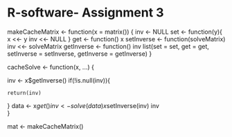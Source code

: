 # R-software- Assignment 3

makeCacheMatrix <- function(x = matrix()) {
  inv <- NULL
  set <- function(y){
    x <<- y
    inv <<- NULL
  }
  get <- function() x
  setInverse <- function(solveMatrix) inv <<- solveMatrix
  getInverse <- function() inv
  list(set = set, get = get, setInverse = setInverse,
       getInverse = getInverse)
}


cacheSolve <- function(x, ...) {

  inv <- x$getInverse()
  if(!is.null(inv)){
    
    return(inv)
  }
  data <- x$get()
  inv <- solve(data)
  x$setInverse(inv)
  inv      
}

mat <- makeCacheMatrix()



